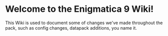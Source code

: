 # Welcome to the Enigmatica 9 Wiki!

This Wiki is used to document some of changes we've made throughout the pack, such as config changes, datapack additions, you name it.
